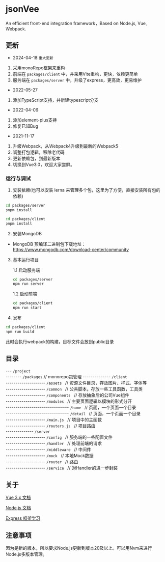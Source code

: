 # jsonVee
An efficient front-end integration framework，Based on Node.js, Vue, Webpack.

## 更新 

- 2024-04-18 `重大更新`

1. 采用monoRepo框架来重构
2. 前端在 `packages/client` 中，并采用Vite重构，更快，依赖更简单
3. 服务端在 `packages/server` 中，升级了express，更高效，更易维护

- 2022-05-27

1. 添加TypeScript支持，并新建typescript分支

- 2022-04-06

1. 添加element-plus支持
2. 修复已知Bug

- 2021-11-17

1. 升级Webpack，从Webpack4升级到最新的Webpack5
2. 调整打包逻辑，移除老代码
3. 更新依赖包，到最新版本
4. 切换到Vue3.0，欢迎大家尝鲜。
### 运行与调试

1. 安装依赖(也可以安装 lerna 来管理多个包，这里为了方便，直接安装所有包的依赖)

```bash
cd packages/server
pnpm install

cd packages/client
pnpm install
```
2. 安装MongoDB

- MongoDB 预编译二进制包下载地址：https://www.mongodb.com/download-center/community

3. 基本运行项目 

    1.1 启动服务端
    ```bash
    cd packages/server
    npm run server
    ```
    1.2 启动前端
    ```bash
    cd packages/client
    npm run start
    ```
4. 发布
```bash
cd packages/client
npm run build
```
此时会执行webpack的构建，目标文件会放到public目录

## 目录

--- `/project`   
-------- `/packages`   // monorepo包管理
-------------- `/client `       
-------------------- `/assets `   // 资源文件目录，存放图片、样式、字体等   
-------------------- `/common `   // 公共脚本，存放一些工具函数，工具类   
-------------------- `/components `   // 存放抽象后的公司Vue组件   
-------------------- `/modules `   // 主要页面逻辑以模块的形式分开   
-------------------------------- `/home `   // 页面，一个页面一个目录   
-------------------------------- `/detail `   // 页面，一个页面一个目录  
-------------------- `/main.js `   // 项目中的主函数   
-------------------- `/routers.js `   // 项目路由    
-------------- `/server `       
-------------------- `/config `   // 服务端的一些配置文件   
-------------------- `/handler `   // 处理前端的请求   
-------------------- `/middleware `   // 中间件   
-------------------- `/mock `   // 本地Mock数据   
-------------------- `/router `   // 路由  
-------------------- `/service `   // 对Handler的进一步封装    


## 关于

[Vue 3.x 文档](https://v3.cn.vuejs.org/)

[Node.js 文档](http://nodejs.cn/)    

[Express 框架学习](https://github.com/expressjs/express)


## 注意事项

因为是新的版本，所以要求Node.js更新到版本20及以上。可以用Nvm来进行Node.js多版本管理。